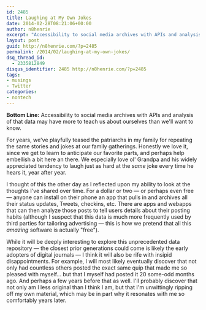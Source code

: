 ```yaml
---
id: 2485
title: Laughing at My Own Jokes
date: 2014-02-28T08:21:06+00:00
author: n8henrie
excerpt: "Accessibility to social media archives with APIs and analysis of that data may have more to teach us about ourselves than we'll want to know."
layout: post
guid: http://n8henrie.com/?p=2485
permalink: /2014/02/laughing-at-my-own-jokes/
dsq_thread_id:
  - 2335812849
disqus_identifier: 2485 http://n8henrie.com/?p=2485
tags:
- musings
- Twitter
categories:
- nontech
---
```

**Bottom Line:** Accessibility to social media archives with APIs and analysis of that data may have more to teach us about ourselves than we'll want to know.<!--more-->

For years, we've playfully teased the patriarchs in my family for repeating the same stories and jokes at our family gatherings. Honestly we love it, since we get to learn to anticipate our favorite parts, and perhaps help embellish a bit here an there. We especially love ol' Grandpa and his widely appreciated tendency to laugh just as hard at the _same_ joke every time he hears it, year after year.

I thought of this the other day as I reflected upon my ability to look at the thoughts I've shared over time. For a dollar or two — or perhaps even free — anyone can install on their phone an app that pulls in and archives all their status updates, Tweets, checkins, etc. There are apps and webapps that can then analyze those posts to tell users details about their posting habits (although I suspect that this data is much more frequently used by third parties for tailoring advertising — this is how we pretend that all this _amazing_ software is actually "free").

While it will be deeply interesting to explore this unprecedented data repository — the closest prior generations could come is likely the early adopters of digital journals — I think it will also be rife with insipid disappointments. For example, I will most likely eventually discover that not only had countless others posted the exact same quip that made me so pleased with myself... but that I myself had posted it 20 some-odd months ago. And perhaps a few years before that as well. I'll probably discover that not only am I less original than I think I am, but that I'm unwittingly ripping off my own material, which may be in part why it resonates with me so comfortably years later.